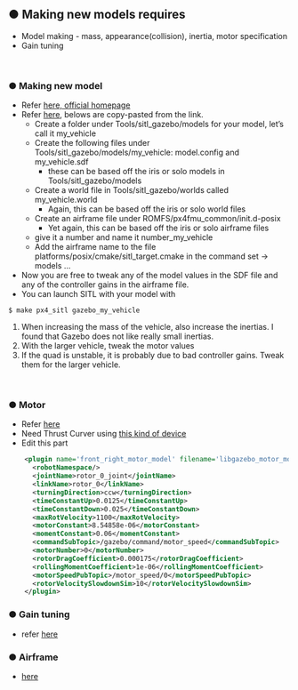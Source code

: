 ## ● Making new models requires 
  + Model making - mass, appearance(collision), inertia, motor specification
  + Gain tuning

<br>

### ● Making new model
  + Refer [here, official homepage](https://dev.px4.io/v1.9.0/en/airframes/adding_a_new_frame.html)
  + Refer [here](https://discuss.px4.io/t/create-custom-model-for-sitl/6700/4), belows are copy-pasted from the link.
    + Create a folder under Tools/sitl_gazebo/models for your model, let’s call it my_vehicle
    + Create the following files under Tools/sitl_gazebo/models/my_vehicle: model.config and my_vehicle.sdf 
      + these can be based off the iris or solo models in Tools/sitl_gazebo/models
    + Create a world file in Tools/sitl_gazebo/worlds called my_vehicle.world 
      + Again, this can be based off the iris or solo world files
    + Create an airframe file under ROMFS/px4fmu_common/init.d-posix 
      + Yet again, this can be based off the iris or solo airframe files
    + give it a number and name it number_my_vehicle
    + Add the airframe name to the file platforms/posix/cmake/sitl_target.cmake in the command set -> models …
  + Now you are free to tweak any of the model values in the SDF file and any of the controller gains in the airframe file.
  + You can launch SITL with your model with 
  ~~~shell
  $ make px4_sitl gazebo_my_vehicle
  ~~~
  1. When increasing the mass of the vehicle, also increase the inertias. I found that Gazebo does not like really small inertias.
  2. With the larger vehicle, tweak the motor values
  3. If the quad is unstable, it is probably due to bad controller gains. Tweak them for the larger vehicle.

<br>

### ● Motor
  + Refer [here](https://github.com/PX4/sitl_gazebo/issues/110)
  + Need Thrust Curver using [this kind of device](https://www.banggood.com/Lantian-RC-6-40V-Multifuntional-Motor-ESC-Propeller-Tester-for-RC-Drone-p-1299859.html?cur_warehouse=CN)
  + Edit this part
~~~xml
    <plugin name='front_right_motor_model' filename='libgazebo_motor_model.so'>
      <robotNamespace/>
      <jointName>rotor_0_joint</jointName>
      <linkName>rotor_0</linkName>
      <turningDirection>ccw</turningDirection>
      <timeConstantUp>0.0125</timeConstantUp>
      <timeConstantDown>0.025</timeConstantDown>
      <maxRotVelocity>1100</maxRotVelocity>
      <motorConstant>8.54858e-06</motorConstant>
      <momentConstant>0.06</momentConstant>
      <commandSubTopic>/gazebo/command/motor_speed</commandSubTopic>
      <motorNumber>0</motorNumber>
      <rotorDragCoefficient>0.000175</rotorDragCoefficient>
      <rollingMomentCoefficient>1e-06</rollingMomentCoefficient>
      <motorSpeedPubTopic>/motor_speed/0</motorSpeedPubTopic>
      <rotorVelocitySlowdownSim>10</rotorVelocitySlowdownSim>
    </plugin>
~~~

### ● Gain tuning
  + refer [here](https://docs.px4.io/v1.9.0/en/config_mc/pid_tuning_guide_multicopter.html)

### ● Airframe
  + [here](https://dev.px4.io/v1.9.0/en/airframes/airframe_reference.html)

